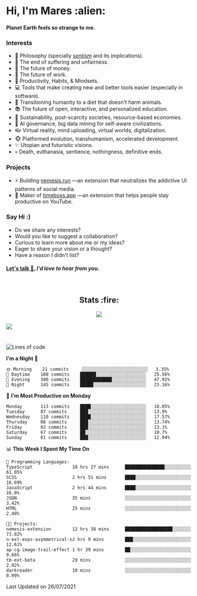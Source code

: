 <h1>Hi, I'm Mares :alien:</h1>

#### Planet Earth feels so strange to me.

### **Interests**

- 🌊 Philosophy (specially [_sentism_][sentismmedium] and its implications).
- 🎯 The end of suffering and unfairness.
- 💸 The future of money.
- 💼 The future of work.
- 🧠 Productivity, Habits, & Mindsets.
- 💻 Tools that make creating new and better tools easier (especially in software).
- 🥗 Transitioning humanity to a diet that doesn't harm animals.
- 📚 The future of open, interactive, and personalized education.
- 🌱 Sustainability, post-scarcity societies, resource-based economies.
- 🤖 AI governance, big data mining for self-aware civilizations.
- 👓 Virtual reality, mind uploading, virtual worlds, digitalization.
- 🐵 Platformed evolution, transhumanism, accelerated development.
- ✨ Utopian and futuristic visions.
- 💀 Death, euthanasia, sentience, nothingness, definitive ends.


### **Projects**

- ⚡ Building [nemesis.run](https://nemesis.run) —an extension that neutralizes the addictive UI patterns of social media.
- 💎 Maker of [timeboss.app](https://timeboss.app) —an extension that helps people stay productive on YouTube.


### **Say Hi :)**

- Do we share any interests?
- Would you like to suggest a collaboration?
- Curious to learn more about me or my ideas?
- Eager to share your vision or a thought?
- Have a reason I didn't list?

#### [Let's talk :wave:.](mailto:mareszhar@gmail.com) _I'd love to hear from you_.

[sentismmedium]: https://medium.com/@mareszhar/born-a-prisoner-a-reflection-about-life-its-struggles-and-a-plan-to-escape-d8566ce9b026

<br>

<h2 align="center">Stats :fire:</h2>

<div align="center">
  <img src="https://github-readme-streak-stats.herokuapp.com?user=mareszhar&theme=black-ice&hide_border=true&stroke=FFFFFF15&ring=DF8FFE&fire=DF8FFE&currStreakLabel=DF8FFE&background=1A232A&currStreakNum=86FFAB">
</div>

<!-- Add or remove this: &dates=B1AAB3FF at the end of the streak stats URL if they get bugged and aren't updating -->

<br>

<img src="https://activity-graph.herokuapp.com/graph?username=mareszhar&theme=nord&bg_color=00000000&color=979797&line=DF8FFE&point=00000000&area=true&hide_border=true">

<br>

<h1></h1>

<!--START_SECTION:waka-->
![Lines of code](https://img.shields.io/badge/From%20Hello%20World%20I%27ve%20Written-102581%20lines%20of%20code-blue)

**I'm a Night 🦉** 

```text
🌞 Morning    21 commits     ░░░░░░░░░░░░░░░░░░░░░░░░░   3.35% 
🌆 Daytime    160 commits    ██████░░░░░░░░░░░░░░░░░░░   25.56% 
🌃 Evening    300 commits    ████████████░░░░░░░░░░░░░   47.92% 
🌙 Night      145 commits    █████░░░░░░░░░░░░░░░░░░░░   23.16%

```
📅 **I'm Most Productive on Monday** 

```text
Monday       113 commits    ████░░░░░░░░░░░░░░░░░░░░░   18.05% 
Tuesday      87 commits     ███░░░░░░░░░░░░░░░░░░░░░░   13.9% 
Wednesday    110 commits    ████░░░░░░░░░░░░░░░░░░░░░   17.57% 
Thursday     86 commits     ███░░░░░░░░░░░░░░░░░░░░░░   13.74% 
Friday       82 commits     ███░░░░░░░░░░░░░░░░░░░░░░   13.1% 
Saturday     67 commits     ██░░░░░░░░░░░░░░░░░░░░░░░   10.7% 
Sunday       81 commits     ███░░░░░░░░░░░░░░░░░░░░░░   12.94%

```


📊 **This Week I Spent My Time On** 

```text
💬 Programming Languages: 
TypeScript               10 hrs 27 mins      ███████████████░░░░░░░░░░   61.05% 
SCSS                     2 hrs 51 mins       ████░░░░░░░░░░░░░░░░░░░░░   16.69% 
JavaScript               2 hrs 44 mins       ████░░░░░░░░░░░░░░░░░░░░░   16.0% 
JSON                     35 mins             ░░░░░░░░░░░░░░░░░░░░░░░░░   3.42% 
HTML                     25 mins             ░░░░░░░░░░░░░░░░░░░░░░░░░   2.48%

🐱‍💻 Projects: 
nemesis-extension        12 hrs 38 mins      ██████████████████░░░░░░░   73.82% 
n-ext-exps-asymmetrical-s2 hrs 9 mins        ███░░░░░░░░░░░░░░░░░░░░░░   12.61% 
ap-cg-image-trail-effect 1 hr 39 mins        ██░░░░░░░░░░░░░░░░░░░░░░░   9.66% 
tb-ext-beta              29 mins             ░░░░░░░░░░░░░░░░░░░░░░░░░   2.92% 
darkreader               10 mins             ░░░░░░░░░░░░░░░░░░░░░░░░░   0.99%

```


 Last Updated on 26/07/2021
<!--END_SECTION:waka-->

